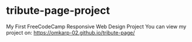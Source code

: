 # tribute-page-project
My First FreeCodeCamp Responsive Web Design Project
You can view my project on: https://omkarp-02.github.io/tribute-page/
